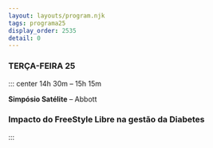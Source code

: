 ```yaml
---
layout: layouts/program.njk
tags: programa25
display_order: 2535
detail: 0
---
```

### TERÇA-FEIRA 25  
::: center
14h 30m – 15h 15m   

**Simpósio Satélite** – Abbott
### Impacto do FreeStyle Libre na gestão da Diabetes
:::